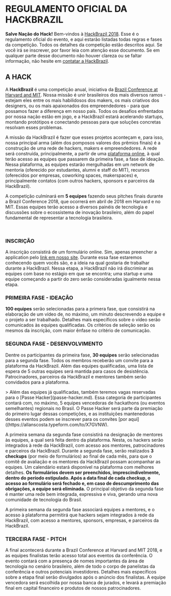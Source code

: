 <!-- links -->
[hack-site]: http://www.hackbrazil.com
[conference]: http://www.brazilconference.org
[plataforma]: http://www.hackbrazil.com/plataforma

# REGULAMENTO OFICIAL DA HACKBRAZIL

**Salve Nação do Hack!** Bem-vindos à [HackBrazil 2018][hack-site].
Esse é o regulamento oficial do evento, e aqui estarão listadas todas regras e fases da competição.
Todos os detalhes da competição estão descritos aqui. Se você irá se inscrever, por favor leia com atenção esse documento.
Se em qualquer parte desse documento não houver clareza ou se faltar informação, não hesite em [contatar a HackBrazil](mailto:hackbrazil@mit.edu).

## A HACK

A **HackBrazil** é uma competição anual, iniciativa da [Brazil Conference at Harvard and MIT][conference]. Nossa missão é unir brasileiros dos mais diversos ramos - estejam eles entre os mais habilidosos dos makers, os mais criativos dos designers, ou os mais apaixonados dos empreendedores - para que possamos fazer a diferença em nosso país. Todos os desafios enfrentados por nossa nação estão em jogo, e a HackBrazil estará acelerando startups, montando protótipos e conectando pessoas para que soluções concretas resolvam esses problemas.

<!-- TODO(larat): I don't like this -->
A missão da HackBrazil é fazer que esses projetos aconteçam e, para isso, nossa principal arma (além dos pomposos valores dos prêmios finais) é a construção de uma rede de hackers, makers e empreendedores. A rede será construída, principalmente, a partir de uma [plataforma online][plataforma], à qual terão acesso as equipes que passarem da primeira fase, a fase de ideação. Nessa plataforma, as equipes estarão mergulhadas em um network de mentoria (oferecido por estudantes, alumni e staff do MIT), recursos (oferecidos por empresas, coworking spaces, makerspaces) e, principalmente contatos (com outros hackers, sponsors e parceiros da HackBrazil).

A competição culminará em **5 equipes** fazendo seus pitches finais durante a Brazil Conference 2018, que ocorrerá em abril de 2018 em Harvard e no MIT. Essas equipes terão acesso a diversos painéis de tecnologia e discussões sobre o ecossistema de inovação brasileiro, além do papel fundamental de representar a tecnologia brasileira.

<br/>

### INSCRIÇÃO

<!-- TODO(allan): insert form link -->
A inscrição consistirá de um formulário online. Sim, apenas preencher a application pelo [link em nosso site](link.to.form). Durante essa fase estaremos conhecendo quem vocês são, e a ideia na qual gostaria de trabalhar durante a HackBrazil. Nessa etapa, a HackBrazil não irá discriminar as equipes com base no estágio em que se encontra; uma startup e uma equipe começando a partir do zero serão consideradas igualmente nessa etapa.

### PRIMEIRA FASE - IDEAÇÃO

<!-- Maybe remove video length? -->
**100 equipes** serão selecionadas para a primera fase, que consistirá na elaboração de um vídeo de, no máximo, um minuto descrevendo a equipe e o projeto a ser trabalhado. Detalhes mais específicos sobre o vídeo serão comunicados às equipes qualificadas. Os critérios de seleção serão os mesmos da inscrição, com maior ênfase no critério de comunicação.

### SEGUNDA FASE - DESENVOLVIMENTO

Dentre os participantes da primeira fase, **30 equipes** serão selecionadas para a segunda fase. Todos os membros receberão um convite para a plataforma da HackBrazil. Além das equipes qualificadas, uma lista de espera de 5 outras equipes será mantida para casos de desistência. Patrocinadores, parceiros da HackBrazil e mentores também serão convidados para a plataforma.

<p>
> Além das equipes já qualificadas, também teremos vagas reservadas para o [Passe Hacker](passe-hacker.md). Essa categoria de participantes contará com, no máximo, 5 equipes vencedoras de hackathons (ou eventos semelhantes) regionais no Brasil. O Passe Hacker será parte da premiação do primeiro lugar dessas competições, e as instituições mantenedoras desses eventos podem se inscrever para os convites [por aqui]((https://allanscosta.typeform.com/to/X7GVNW).
</p>

A primeira semana da segunda fase consistirá na designação de mentores às equipes, a qual será feita dentro da plataforma. Nesta, os hackers serão integrados à rede da HackBrazil, com acesso aos mentores, patrocinadores e parceiros da HackBrazil.
Durante a segunda fase, serão realizados **3 checkups** (por meio de formulários) ao final de cada mês, para que o comitê de avaliação e os mentores da HackBrazil possam acompanhar as equipes. Um calendário estará disponível na plataforma com melhores detalhes. **Os formulários devem ser preenchidos, imprescindivelmente, dentro do período estipulado. Após a data final de cada checkup, o acesso ao formulário será fechado e, em caso de descumprimento das obrigações, a equipe será eliminada.**
O principal objetivo da segunda fase é manter uma rede bem integrada, expressiva e viva, gerando uma nova comunidade de tecnologia do Brasil.

A primeira semana da segunda fase associará equipes a mentores, e o acesso à plataforma permitirá que hackers sejam integrados à rede da HackBrazil, com acesso a mentores, sponsors, empresas, e parceiros da HackBrazil.

### TERCEIRA FASE - PITCH

A final acontecerá durante a Brazil Conference at Harvard and MIT 2018, e as equipes finalistas terão acesso total aos eventos da conferência. O evento contará com a presença de nomes importantes da área de tecnologia no cenário brasileiro, além de todo o corpo de panelistas da conferência e outros potenciais investidores. Detalhes mais específicos sobre a etapa final serão divulgados após o anúncio dos finalistas.
A equipe vencedora será escolhida por nossa banca de jurados, e levará a premiação final em capital financeiro e produtos de nossos patrocinadores.
